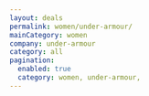 ```yaml
---
layout: deals
permalink: women/under-armour/
mainCategory: women
company: under-armour
category: all
pagination:
  enabled: true
  category: women, under-armour,
---
```







      

  

